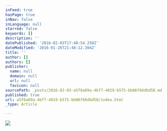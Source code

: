 ```yaml
---
inFeed: true
hasPage: true
inNav: false
inLanguage: null
starred: false
keywords: []
description: ''
datePublished: '2016-02-03T17:40:54.258Z'
dateModified: '2016-01-26T21:48:12.304Z'
title: ''
author: []
authors: []
publisher:
  name: null
  domain: null
  url: null
  favicon: null
sourcePath: _posts/2016-02-03-a5f8a89a-4bf7-4019-b575-bb06f66dbd58.md
published: true
url: a5f8a89a-4bf7-4019-b575-bb06f66dbd58/index.html
_type: Article

---
```

![](https://the-grid-user-content.s3-us-west-2.amazonaws.com/86123e19-4d89-45c5-9228-d28a9526738a.jpg)